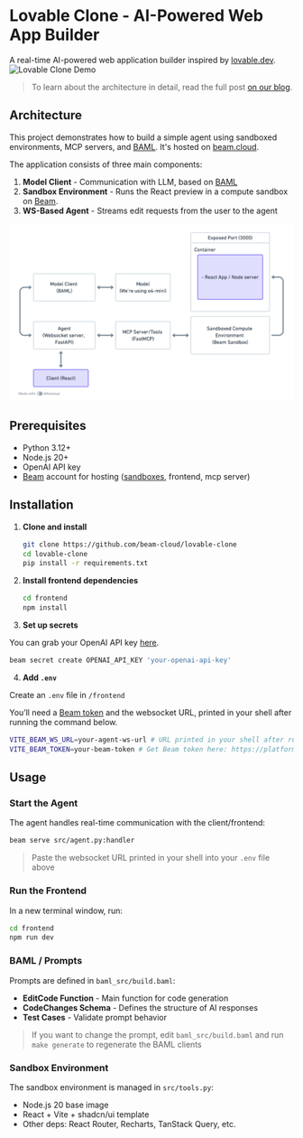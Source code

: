 # Lovable Clone - AI-Powered Web App Builder

A real-time AI-powered web application builder inspired by [lovable.dev](https://lovable.dev).
![Lovable Clone Demo](assets/lovable-demo.gif)

> To learn about the architecture in detail, read the full post [on our blog](https://www.beam.cloud/blog/agentic-apps).

## ️Architecture

This project demonstrates how to build a simple agent using sandboxed environments, MCP servers, and [BAML](https://github.com/BoundaryML/baml). It's hosted on [beam.cloud](https://beam.cloud).

The application consists of three main components:

1. **Model Client** - Communication with LLM, based on [BAML](https://github.com/BoundaryML/baml)
2. **Sandbox Environment** - Runs the React preview in a compute sandbox on [Beam](https://beam.cloud).
3. **WS-Based Agent** - Streams edit requests from the user to the agent

![Architecture Diagram](assets/arch.png)

## Prerequisites

- Python 3.12+
- Node.js 20+
- OpenAI API key
- [Beam](https://beam.cloud) account for hosting ([sandboxes](https://docs.beam.cloud/v2/sandbox/overview), frontend, mcp server)

## Installation

1. **Clone and install**

   ```bash
   git clone https://github.com/beam-cloud/lovable-clone
   cd lovable-clone
   pip install -r requirements.txt
   ```

2. **Install frontend dependencies**

   ```bash
   cd frontend
   npm install
   ```

3. **Set up secrets**

You can grab your OpenAI API key [here](https://platform.openai.com/api-keys).

```bash
beam secret create OPENAI_API_KEY 'your-openai-api-key'
```

4. **Add `.env`**

Create an `.env` file in `/frontend`

You’ll need a [Beam token](https://platform.beam.cloud/settings/api-keys) and the websocket URL, printed in your shell after running the command below.

```bash
VITE_BEAM_WS_URL=your-agent-ws-url # URL printed in your shell after running `beam serve` - fill this in after running the command below
VITE_BEAM_TOKEN=your-beam-token # Get Beam token here: https://platform.beam.cloud/settings/api-keys
```

## Usage

### Start the Agent

The agent handles real-time communication with the client/frontend:

```bash
beam serve src/agent.py:handler
```

> Paste the websocket URL printed in your shell into your `.env` file above

### Run the Frontend

In a new terminal window, run:

```bash
cd frontend
npm run dev
```

### BAML / Prompts

Prompts are defined in `baml_src/build.baml`:

- **EditCode Function** - Main function for code generation
- **CodeChanges Schema** - Defines the structure of AI responses
- **Test Cases** - Validate prompt behavior

> If you want to change the prompt, edit `baml_src/build.baml` and run `make generate` to regenerate the BAML clients

### Sandbox Environment

The sandbox environment is managed in `src/tools.py`:

- Node.js 20 base image
- React + Vite + shadcn/ui template
- Other deps: React Router, Recharts, TanStack Query, etc.
